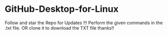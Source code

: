 # GitHub-Desktop-for-Linux
Follow and star the Repo for Updates !!!
Perform the given commands in the .txt file. OR clone it to download the TXT file 
thanks!!
